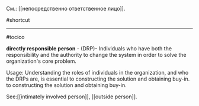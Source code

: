 См.: [[непосредственно ответственное лицо]].

#shortcut




<hr/>

#tocico

<b>directly responsible person</b> - (DRP)- Individuals who have both the responsibility and the authority to change the system in order to solve the organization's core problem.

Usage: Understanding the roles of individuals in the organization, and who the DRPs are, is essential to constructing the solution and obtaining buy-in.  to constructing the solution and obtaining buy-in.  



See:[[intimately involved person]], [[outside person]].



